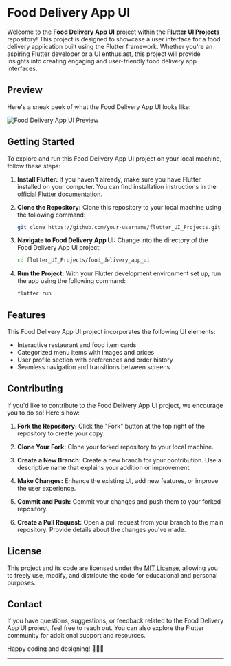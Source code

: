 # Food Delivery App UI

Welcome to the **Food Delivery App UI** project within the **Flutter UI Projects** repository! This project is designed to showcase a user interface for a food delivery application built using the Flutter framework. Whether you're an aspiring Flutter developer or a UI enthusiast, this project will provide insights into creating engaging and user-friendly food delivery app interfaces.

## Preview

Here's a sneak peek of what the Food Delivery App UI looks like:

![Food Delivery App UI Preview](preview.png)

## Getting Started

To explore and run this Food Delivery App UI project on your local machine, follow these steps:

1. **Install Flutter:** If you haven't already, make sure you have Flutter installed on your computer. You can find installation instructions in the [official Flutter documentation](https://flutter.dev/docs/get-started/install).

2. **Clone the Repository:** Clone this repository to your local machine using the following command:

   ```bash
   git clone https://github.com/your-username/flutter_UI_Projects.git
   ```

3. **Navigate to Food Delivery App UI:** Change into the directory of the Food Delivery App UI project:

   ```bash
   cd flutter_UI_Projects/food_delivery_app_ui
   ```

4. **Run the Project:** With your Flutter development environment set up, run the app using the following command:

   ```bash
   flutter run
   ```

## Features

This Food Delivery App UI project incorporates the following UI elements:

- Interactive restaurant and food item cards
- Categorized menu items with images and prices
- User profile section with preferences and order history
- Seamless navigation and transitions between screens

## Contributing

If you'd like to contribute to the Food Delivery App UI project, we encourage you to do so! Here's how:

1. **Fork the Repository:** Click the "Fork" button at the top right of the repository to create your copy.

2. **Clone Your Fork:** Clone your forked repository to your local machine.

3. **Create a New Branch:** Create a new branch for your contribution. Use a descriptive name that explains your addition or improvement.

4. **Make Changes:** Enhance the existing UI, add new features, or improve the user experience.

5. **Commit and Push:** Commit your changes and push them to your forked repository.

6. **Create a Pull Request:** Open a pull request from your branch to the main repository. Provide details about the changes you've made.

## License

This project and its code are licensed under the [MIT License](LICENSE), allowing you to freely use, modify, and distribute the code for educational and personal purposes.

## Contact

If you have questions, suggestions, or feedback related to the Food Delivery App UI project, feel free to reach out. You can also explore the Flutter community for additional support and resources.

Happy coding and designing! 🍔🍕🚀

---
